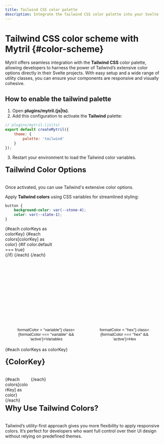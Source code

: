 ```yaml
---
title: Tailwind CSS color palette
description: Integrate the Tailwind CSS color palette into your Svelte project with Mytril. Learn how to configure and apply responsive Tailwind colors using Mytril’s theme system.
---
```


<script lang="ts">
    import Color from "../modules/color.svelte";
    import ColorSummary from "../modules/color-summary.svelte";
    import { colors } from "../modules/colors.js";
    

    let formatColor = "variable"
    const colorKeys = Object.keys(colors);
</script>

# Tailwind CSS color scheme with Mytril {#color-scheme}

Mytril offers seamless integration with the **Tailwind CSS** color palette, allowing developers to harness the power of Tailwind’s extensive color options directly in their Svelte projects. With easy setup and a wide range of utility classes, you can ensure your components are responsive and visually cohesive.

## How to enable the tailwind palette

1. Open **plugins/mytril.(js|ts)**.
2. Add this configuration to activate the **Tailwind** palette:

```javascript
// plugins/mytril.(js|ts)
export default createMytril({
	theme: {
		palette: 'tailwind'
	}
});
```

3. Restart your environment to load the Tailwind color variables.

### Tailwind Color Options

Once activated, you can use Tailwind's extensive color options.

Apply **Tailwind colors** using CSS variables for streamlined styling:

```css
button {
	background-color: var(--stone-4);
	color: var(--slate-1);
}
```

<ul>
    {#each colorKeys as colorKey}
        {#each colors[colorKey] as color}
            {#if color.default === true}
                <li>
                    <ColorSummary name={colorKey} color={color}/>
                </li>
            {/if}
        {/each}
    {/each}
</ul>

<div class="select-format">
    <button on:click={() => formatColor = "variable"} class={formatColor === "variable" && 'active'}>Variables</button>
    <button on:click={() => formatColor = "hex"} class={formatColor === "hex" && 'active'}>Hex</button>
</div>

{#each colorKeys as colorKey}

<h3 id={colorKey}>{colorKey}</h3>
<section class="wrapper-colors">
{#each colors[colorKey] as color}
<Color color={color} format={formatColor}/>
{/each}
</section>
{/each}

### Why use Tailwind colors?

Tailwind’s utility-first approach gives you more flexibility to apply responsive colors. It’s perfect for developers who want full control over their UI design without relying on predefined themes.

<style lang="postcss">

ul {
    height: 300px;
    column-count: 3;
    column-gap: 4px;
    column-fill: auto;

    list-style: none;
    margin-bottom: 26px;
    margin-top: 0;
    padding: 0;
    border-bottom: 1px solid var(--c-divider);

    & li {
        list-style: none;
        margin-top: 0;
        margin-bottom: 0;

        &:before {
            display: none;
        }
    }

    & > li+li {
        margin-top: 0.25em;
    }
}

    .select-format {
        display: flex;
        width: 100%;
        margin-top: 0.5rem;

        button {
            border: 1px solid var(--c-text-1);
            color: var(--c-text);
            border-radius: 1rem;
            padding: 0.25rem 1rem;
            background-color: transparent;
            cursor: pointer;

            &.active {
                border: 1px solid var(--c-primary);
                background-color: var(--c-primary);
            }

            &:first-child {
                margin-left: auto;
            }
            &:last-child {
                margin-left: 0.5rem;
            }
        }
    }

    h3 {
        text-transform: capitalize;
        font-weight: 700;
        line-height: 1.5;
        margin-bottom: 5vw;
        padding: 2vw 0;
        font-size: 20px;

         @media (min-width: 544px) {
            padding: 0;
            margin: 0 0 30px;
            font-size: 24px;
         }
    }

    .wrapper-colors {
        display: grid;
        grid-template-rows: 1fr;
        gap: 0.5rem;

       @media (min-width: 544px) {
            grid-template-columns: repeat(5, calc(100% / 5 - 0.5rem));
       }

        @media (min-width: 748px) {
            grid-template-columns: repeat(6, calc((100% / 6 - 0.5rem)));
       }
    }
</style>
